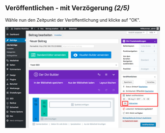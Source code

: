 ## Veröffentlichen - mit Verzögerung *(2/5)*

Wähle nun den Zeitpunkt der Veröffentlichung und klicke auf "OK".

![image](./assets/deleyed_select.jpg)
